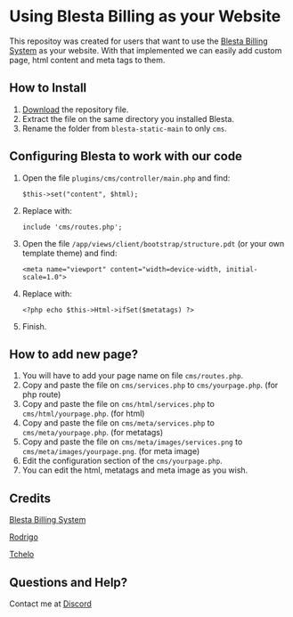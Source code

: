 # Using Blesta Billing as your Website

This repositoy was created for users that want to use the [Blesta Billing System](https://blesta.com/) as your website.
With that implemented we can easily add custom page, html content and meta tags to them.

## How to Install

1. [Download](https://github.com/marcelo-pvn/blesta-static/archive/refs/heads/main.zip) the repository file.
2. Extract the file on the same directory you installed Blesta.
3. Rename the folder from `blesta-static-main` to only `cms`.

## Configuring Blesta to work with our code

1. Open the file `plugins/cms/controller/main.php` and find:
   
   ````
   $this->set("content", $html);
   ````
2. Replace with:
   
   ````
   include 'cms/routes.php';
   ````
3. Open the file `/app/views/client/bootstrap/structure.pdt` (or your own template theme) and find:
   
   ````
   <meta name="viewport" content="width=device-width, initial-scale=1.0">
   ````
4. Replace with:
   
   ````
   <?php echo $this->Html->ifSet($metatags) ?>
   ````
5. Finish.

## How to add new page?

1. You will have to add your page name on file `cms/routes.php`.
2. Copy and paste the file on `cms/services.php` to `cms/yourpage.php`. (for php route)
3. Copy and paste the file on `cms/html/services.php` to `cms/html/yourpage.php`. (for html)
4. Copy and paste the file on `cms/meta/services.php` to `cms/meta/yourpage.php`. (for metatags)
5. Copy and paste the file on `cms/meta/images/services.png` to `cms/meta/images/yourpage.png`. (for meta image)
6. Edit the configuration section of the `cms/yourpage.php`.
5. You can edit the html, metatags and meta image as you wish.

## Credits

[Blesta Billing System](https://blesta.com/)

[Rodrigo](https://www.blesta.com/forums/index.php?/topic/2943-blesta-32-351-how-to-make-static-pages-by-modifying-portal-plugin/)

[Tchelo](https://discordapp.com/users/316189596004384778)

## Questions and Help?

Contact me at [Discord](https://discordapp.com/users/316189596004384778)


